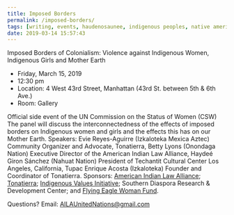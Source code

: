 ```yaml
---
title: Imposed Borders
permalink: /imposed-borders/
tags: [writing, events, haudenosaunee, indigenous peoples, native americans, peacemaker, sovereignty, doctrine of discovery, un]
date: 2019-03-14 15:57:43
---
```

Imposed Borders of Colonialism: Violence against Indigenous Women, Indigenous Girls and Mother Earth

*   Friday, March 15, 2019
*   12:30 pm
*   Location: 4 West 43rd Street, Manhattan (43rd St. between 5th & 6th Ave.)
*   Room: Gallery

Official side event of the UN Commission on the Status of Women (CSW) The panel will discuss the interconnectedness of the effects of imposed borders on Indigenous women and girls and the effects this has on our Mother Earth. Speakers: Evie Reyes-Aguirre (Izkaloteka Mexica Aztec) Community Organizer and Advocate, Tonatierra, Betty Lyons (Onondaga Nation) Executive Director of the American Indian Law Alliance, Haydeé Giron Sánchez (Nahuat Nation) President of Techantit Cultural Center Los Angeles, California, Tupac Enrique Acosta (Izkaloteka) Founder and Coordinator of Tonatierra. Sponsors: [American Indian Law Alliance](https://aila.ngo); [Tonatierra](http://www.tonatierra.org/); [Indigenous Values Initiative](http://indigenousvalues.org); Southern Diaspora Research & Development Center; and [Flying Eagle Woman Fund](http://flyingeaglewomanfund.org/).

Questions? Email: <AILAUnitedNations@gmail.com>
